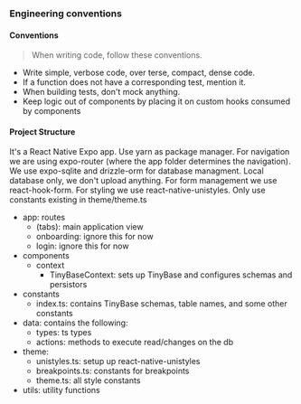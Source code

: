 ### Engineering conventions

#### Conventions
> When writing code, follow these conventions.

- Write simple, verbose code, over terse, compact, dense code.
- If a function does not have a corresponding test, mention it.
- When building tests, don't mock anything.
- Keep logic out of components by placing it on custom hooks consumed by components

#### Project Structure

It's a React Native Expo app.
Use yarn as package manager.
For navigation we are using expo-router (where the app folder determines the navigation).
We use expo-sqlite and drizzle-orm for database managment. 
Local database only, we don't upload anything.
For form management we use react-hook-form.
For styling we use react-native-unistyles. Only use constants existing in theme/theme.ts

- app: routes
  - (tabs): main application view
  - onboarding: ignore this for now
  - login: ignore this for now
- components
  - context
    - TinyBaseContext: sets up TinyBase and configures schemas and persistors
- constants
  - index.ts: contains TinyBase schemas, table names, and some other constants
- data: contains the following:
  - types: ts types
  - actions: methods to execute read/changes on the db
- theme:
  - unistyles.ts: setup up react-native-unistyles 
  - breakpoints.ts: constants for breakpoints
  - theme.ts: all style constants
- utils: utility functions